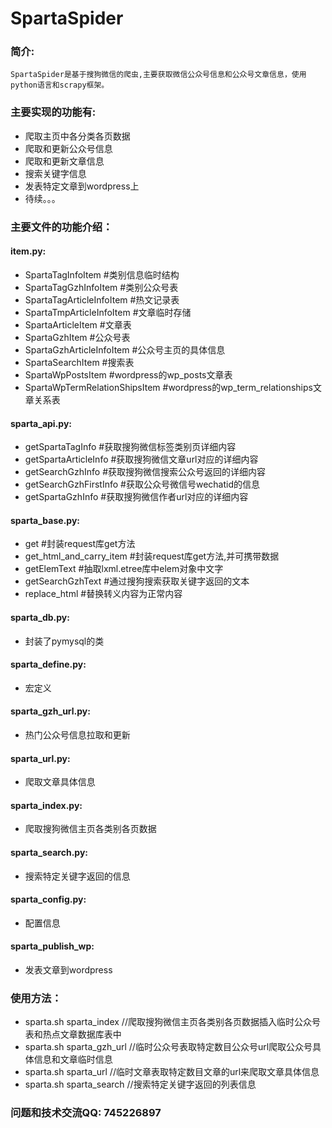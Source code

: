 
# SpartaSpider

### 简介: ###
	SpartaSpider是基于搜狗微信的爬虫,主要获取微信公众号信息和公众号文章信息，使用python语言和scrapy框架。

### 主要实现的功能有: ###
* 爬取主页中各分类各页数据
* 爬取和更新公众号信息
* 爬取和更新文章信息
* 搜索关键字信息
* 发表特定文章到wordpress上
* 待续。。。

### 主要文件的功能介绍： ###

#### item.py:
* SpartaTagInfoItem #类别信息临时结构
* SpartaTagGzhInfoItem #类别公众号表
* SpartaTagArticleInfoItem #热文记录表
* SpartaTmpArticleInfoItem #文章临时存储
* SpartaArticleItem #文章表
* SpartaGzhItem #公众号表
* SpartaGzhArticleInfoItem #公众号主页的具体信息
* SpartaSearchItem #搜索表
* SpartaWpPostsItem #wordpress的wp_posts文章表
* SpartaWpTermRelationShipsItem #wordpress的wp_term_relationships文章关系表
 
#### sparta_api.py: ####
* getSpartaTagInfo #获取搜狗微信标签类别页详细内容
* getSpartaArticleInfo #获取搜狗微信文章url对应的详细内容
* getSearchGzhInfo #获取搜狗微信搜索公众号返回的详细内容
* getSearchGzhFirstInfo #获取公众号微信号wechatid的信息
* getSpartaGzhInfo #获取搜狗微信作者url对应的详细内容
	
#### sparta_base.py: ####
* get #封装request库get方法
* get_html_and_carry_item #封装request库get方法,并可携带数据
* getElemText #抽取lxml.etree库中elem对象中文字
* getSearchGzhText #通过搜狗搜索获取关键字返回的文本
* replace_html #替换转义内容为正常内容
	
#### sparta_db.py:
* 封装了pymysql的类
	
#### sparta_define.py: 
* 宏定义
	
#### sparta_gzh_url.py:
* 热门公众号信息拉取和更新

#### sparta_url.py: 
* 爬取文章具体信息

#### sparta_index.py:
* 爬取搜狗微信主页各类别各页数据

#### sparta_search.py:
* 搜索特定关键字返回的信息

#### sparta_config.py: 
* 配置信息

#### sparta_publish_wp: 
* 发表文章到wordpress

### 使用方法： ###
* sparta.sh sparta_index    //爬取搜狗微信主页各类别各页数据插入临时公众号表和热点文章数据库表中
* sparta.sh sparta_gzh_url  //临时公众号表取特定数目公众号url爬取公众号具体信息和文章临时信息
* sparta.sh sparta_url      //临时文章表取特定数目文章的url来爬取文章具体信息
* sparta.sh sparta_search   //搜索特定关键字返回的列表信息

### 问题和技术交流QQ: 745226897 ###
